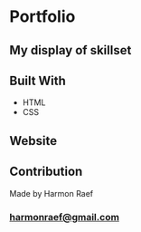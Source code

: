 # Portfolio 

## My display of skillset 

## Built With
* HTML
* CSS

## Website


## Contribution
Made by Harmon Raef

### harmonraef@gmail.com
